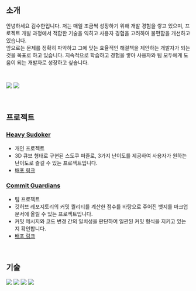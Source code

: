 <div>
  <!--Body-->
  
## 소개
안녕하세요 김수한입니다. 저는 매일 조금씩 성장하기 위해 개발 경험을 쌓고 있으며, 프로젝트 개발 과정에서 적합한 기술을 익히고 사용자 경험을 고려하여 불편함을 개선하고 있습니다. <br>
앞으로는 문제를 정확히 파악하고 그에 맞는 효율적인 해결책을 제안하는 개발자가 되는 것을 목표로 하고 있습니다. 지속적으로 학습하고 경험을 쌓아 사용자와 팀 모두에게 도움이 되는 개발자로 성장하고 싶습니다.

<br>

 <p>
   <!--Notion-->
  <a href="https://www.notion.so/19738d74091b8004aed8ecf43daabf41"><img src="https://img.shields.io/badge/Notion-000000?style=flat-square&logo=Notion&logoColor=white"></a> 
  <!--Gmail-->
   <a href=mailto:kimsoohan.dev@gmail.com><img src="https://img.shields.io/badge/kimsoohan.dev@gmail.com-EA4735?style=flat-square&logo=Gmail&logoColor=white"></a>
 </p>



<br>
 
## 프로젝트
<h3><a href="https://github.com/supul-i/heavy-sudoker">Heavy Sudoker</a></h3>

- 개인 프로젝트
- 3D 큐브 형태로 구현된 스도쿠 퍼즐로, 3가지 난이도를 제공하여 사용자가 원하는 난이도로 즐길 수 있는 프로젝트입니다. 
- <a href="https://heavy-sudoker.site">배포 링크</a>

<h3><a href="https://github.com/git-marvel/commit-guardians-client">Commit Guardians</a></h3>

- 팀 프로젝트
- 깃허브 레포지토리의 커밋 퀄리티를 계산한 점수를 바탕으로 주어진 뱃지를 마크업 문서에 올릴 수 있는 프로젝트입니다.
- 커밋 메시지와 코드 변경 간의 일치성을 판단하여 일관된 커밋 형식을 지키고 있는지 확인합니다.
- <a href="https://commitguardians.netlify.app">배포 링크</a>

<br>

## 기술
<p>
<img src="https://img.shields.io/badge/JavaScript-%23323330.svg?style=flat-square&logo=javascript&logoColor=%23F7DF1E">
<img src="https://img.shields.io/badge/React-%23323330.svg?style=flat-square&logo=react">
<img src="https://img.shields.io/badge/Threejs-%23323330.svg?style=flat-square&logo=three.js">
<img src="https://img.shields.io/badge/TailwindCSS-%23323330.svg?style=flat-square&logo=tailwind-css">
</p>
</div>
